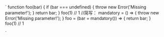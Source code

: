 `
function foo(bar) {
  if (bar === undefined) {
    throw new Error('Missing parameter!');
  }
  return bar;
}
foo(1) // 1
//简写：
mandatory = () => {
  throw new Error('Missing parameter!');
}
foo = (bar = mandatory()) => {
  return bar;
}
foo(1) // 1

`
